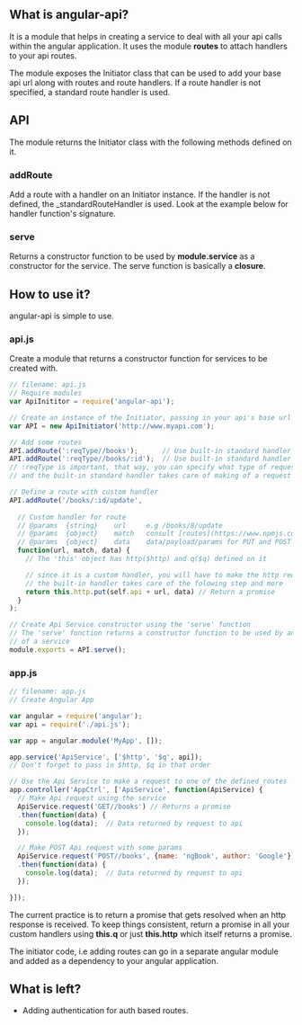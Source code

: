 ## What is angular-api?
It is a module that helps in creating a service to deal with all your api calls within the angular application.
It uses the module **routes** to attach handlers to your api routes.

The module exposes the Initiator class that can be used to add your base api url along with routes and route handlers. If a route handler is not specified, a standard route handler is used.

## API
The module returns the Initiator class with the following methods defined on it.

### addRoute
Add a route with a handler on an Initiator instance. If the handler is not defined, the _standardRouteHandler 
is used. Look at the example below for handler function's signature.

### serve
Returns a constructor function to be used by **module.service** as a constructor for the service. The serve function
is basically a **closure**.

## How to use it?
angular-api is simple to use.

### api.js
Create a module that returns a constructor function for services to be created with.

```javascript
// filename: api.js
// Require modules
var ApiInititor = require('angular-api');

// Create an instance of the Initiator, passing in your api's base url
var API = new ApiInitiator('http://www.myapi.com');

// Add some routes
API.addRoute(':reqType//books');      // Use built-in standard handler
API.addRoute(':reqType//books/:id');  // Use built-in standard handler
// :reqType is important, that way, you can specify what type of request it is
// and the built-in standard handler takes care of making of a request of that type.

// Define a route with custom handler
API.addRoute('/books/:id/update', 
  
  // Custom handler for route
  // @params  {string}    url     e.g /books/8/update
  // @params  {object}    match   consult [routes](https://www.npmjs.com/package/routes) docs for match format
  // @params  {object}    data    data/payload/params for PUT and POST requests
  function(url, match, data) {
    // The 'this' object has http($http) and q($q) defined on it

    // since it is a custom handler, you will have to make the http request yourself
    // the built-in handler takes care of the folowing step and more
    return this.http.put(self.api + url, data) // Return a promise
  }
);

// Create Api Service constructor using the 'serve' function
// The 'serve' function returns a constructor function to be used by angular for instantiation
// of a service
module.exports = API.serve();
```


### app.js
```javascript
// filename: app.js
// Create Angular App

var angular = require('angular');
var api = require('./api.js');

var app = angular.module('MyApp', []);

app.service('ApiService', ['$http', '$q', api]);
// Don't forget to pass in $http, $q in that order

// Use the Api Service to make a request to one of the defined routes
app.controller('AppCtrl', ['ApiService', function(ApiService) {
  // Make Api request using the service
  ApiService.request('GET//books') // Returns a promise
  .then(function(data) {
    console.log(data);  // Data returned by request to api
  });

  // Make POST Api request with some params
  ApiService.request('POST//books', {name: 'ngBook', author: 'Google'}) // Returns a promise
  .then(function(data) {
    console.log(data);  // Data returned by request to api
  });

}]);
```

The current practice is to return a promise that gets resolved when an http response is received. To keep things consistent, return a promise in all your custom handlers using **this.q** or just **this.http** which itself returns a promise.

The initiator code, i.e adding routes can go in a separate angular module and added as a dependency to your angular application.


## What is left?
* Adding authentication for auth based routes.
